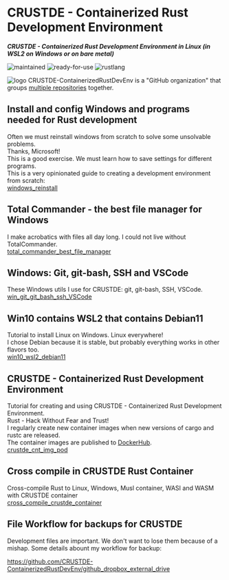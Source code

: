 # CRUSTDE - Containerized Rust Development Environment

***CRUSTDE - Containerized Rust Development Environment in Linux (in WSL2 on Windows or on bare metal)***

 ![maintained](https://img.shields.io/badge/maintained-green)
 ![ready-for-use](https://img.shields.io/badge/ready_for_use-green)
 ![rustlang](https://img.shields.io/badge/rustlang-orange)

 ![logo](https://raw.githubusercontent.com/CRUSTDE-ContainerizedRustDevEnv/CRUSTDE-ContainerizedRustDevEnv/main/images/crustde_250x250.png)
 CRUSTDE-ContainerizedRustDevEnv is a "GitHub organization" that groups [multiple repositories](https://github.com/orgs/CRUSTDE-ContainerizedRustDevEnv/repositories?q=sort%3Aname-asc) together.

## Install and config Windows and programs needed for Rust development

Often we must reinstall windows from scratch to solve some unsolvable problems.  
Thanks, Microsoft!  
This is a good exercise. We must learn how to save settings for different programs.  
This is a very opinionated guide to creating a development environment from scratch:  
[windows_reinstall](https://github.com/CRUSTDE-ContainerizedRustDevEnv/windows_reinstall)

## Total Commander - the best file manager for Windows

I make acrobatics with files all day long. I could not live without TotalCommander.  
[total_commander_best_file_manager](https://github.com/CRUSTDE-ContainerizedRustDevEnv/total_commander_best_file_manager)

## Windows: Git, git-bash, SSH and VSCode

These Windows utils I use for CRUSTDE: git, git-bash, SSH, VSCode.  
[win_git_git_bash_ssh_VSCode](https://github.com/CRUSTDE-ContainerizedRustDevEnv/win_git_git_bash_ssh_VSCode)

## Win10 contains WSL2 that contains Debian11

Tutorial to install Linux on Windows. Linux everywhere!  
I chose Debian because it is stable, but probably everything works in other flavors too.  
[win10_wsl2_debian11](https://github.com/CRUSTDE-ContainerizedRustDevEnv/win10_wsl2_debian11)

## CRUSTDE - Containerized Rust Development Environment

Tutorial for creating and using CRUSTDE - Containerized Rust Development Environment.  
Rust - Hack Without Fear and Trust!  
I regularly create new container images when new versions of cargo and rustc are released.  
The container images are published to [DockerHub](https://hub.docker.com/u/bestiadev).  
[crustde_cnt_img_pod](https://github.com/CRUSTDE-ContainerizedRustDevEnv/crustde_cnt_img_pod)

## Cross compile in CRUSTDE Rust Container

Cross-compile Rust to Linux, Windows, Musl container, WASI and WASM with CRUSTDE container  
[cross_compile_crustde_container](https://github.com/CRUSTDE-ContainerizedRustDevEnv/cross_compile_crustde_container)  

## File Workflow for backups for CRUSTDE

Development files are important. We don't want to lose them because of a mishap. Some details abount my workflow for backup:

<https://github.com/CRUSTDE-ContainerizedRustDevEnv/github_dropbox_external_drive>

